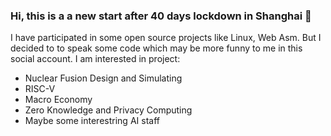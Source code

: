 ### Hi, this is a a new start after 40 days lockdown in Shanghai 👋
I have participated in  some open source projects like Linux, Web Asm. But I decided to to speak some code which may be more funny to me in this social account. I am interested in project:
- Nuclear Fusion Design and Simulating
- RISC-V
- Macro Economy
- Zero Knowledge and Privacy Computing
- Maybe some interestring AI staff


<!--
**aseaday/aseaday** is a ✨ _special_ ✨ repository because its `README.md` (this file) appears on your GitHub profile.

Here are some ideas to get you started:

- 🔭 I’m currently working on ...
- 🌱 I’m currently learning ...
- 👯 I’m looking to collaborate on ...
- 🤔 I’m looking for help with ...
- 💬 Ask me about ...
- 📫 How to reach me: ...
- 😄 Pronouns: ...
- ⚡ Fun fact: ...
-->
